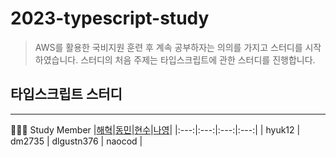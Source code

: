 # 2023-typescript-study

> AWS를 활용한 국비지원 훈련 후 계속 공부하자는 의의를 가지고 스터디를 시작하였습니다. 스터디의 처음 주제는 타입스크립트에 관한 스터디를 진행합니다.


## 타입스크립트 스터디

---

👩🏻‍💻 Study Member
|[해혁](https://github.com/hyuk12)|[동민](https://github.com/dm2735)|[현수](https://github.com/dlgustn376)|[나영](https://github.com/naocod)|
|:---:|:---:|:---:|:---:|
| hyuk12 | dm2735 | dlgustn376 | naocod |

